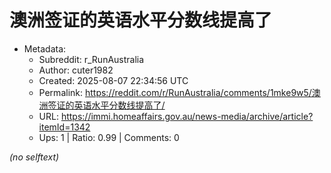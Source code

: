 # 澳洲签证的英语水平分数线提高了

- Metadata:
  - Subreddit: r_RunAustralia
  - Author: cuter1982
  - Created: 2025-08-07 22:34:56 UTC
  - Permalink: https://reddit.com/r/RunAustralia/comments/1mke9w5/澳洲签证的英语水平分数线提高了/
  - URL: https://immi.homeaffairs.gov.au/news-media/archive/article?itemId=1342
  - Ups: 1 | Ratio: 0.99 | Comments: 0

_(no selftext)_
